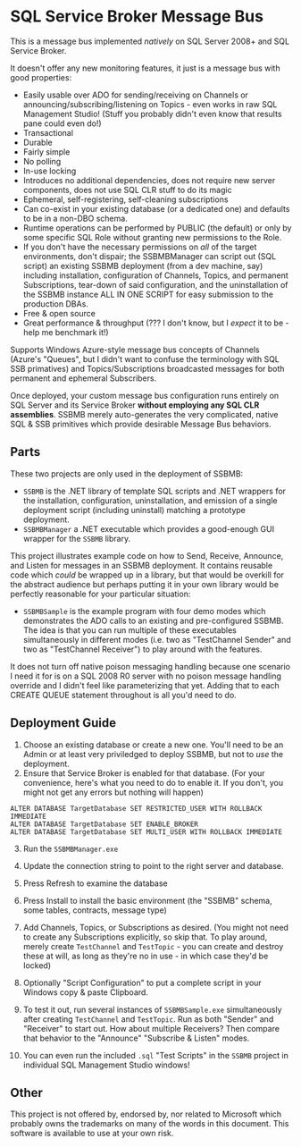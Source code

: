 # SQL Service Broker Message Bus

This is a message bus implemented *natively* on SQL Server 2008+ and SQL Service Broker.  

It doesn't offer any new monitoring features, it just is a message bus with good properties:

 * Easily usable over ADO for sending/receiving on Channels or announcing/subscribing/listening on Topics - even works in raw SQL Management Studio!  (Stuff you probably didn't even know that results pane could even do!)
  * Transactional
  * Durable
  * Fairly simple
  * No polling
  * In-use locking
  * Introduces no additional dependencies, does not require new server components, does not use SQL CLR stuff to do its magic
  * Ephemeral, self-registering, self-cleaning subscriptions
  * Can co-exist in your existing database (or a dedicated one) and defaults to be in a non-DBO schema.
  * Runtime operations can be performed by PUBLIC (the default) or only by some specific SQL Role without granting new permissions to the Role.
  * If you don't have the necessary permissions on *all* of the target environments, don't dispair; the SSBMBManager can script out (SQL script) an existing SSBMB deployment (from a dev machine, say) including installation, configuration of Channels, Topics, and permanent Subscriptions, tear-down of said configuration, and the uninstallation of the SSBMB instance ALL IN ONE SCRIPT for easy submission to the production DBAs.
  * Free & open source
  * Great performance & throughput (??? I don't know, but I *expect* it to be - help me benchmark it!)

Supports Windows Azure-style message bus concepts of Channels (Azure's "Queues", but I didn't want to confuse the terminology with SQL SSB primatives) and Topics/Subscriptions broadcasted messages for both permanent and ephemeral Subscribers.

Once deployed, your custom message bus configuration runs entirely on SQL Server and its Service Broker **without employing any SQL CLR assemblies**.  SSBMB merely auto-generates the very complicated, native SQL & SSB primitives which provide desirable Message Bus behaviors.

## Parts

These two projects are only used in the deployment of SSBMB:
  * `SSBMB` is the .NET library of template SQL scripts and .NET wrappers for the installation, configuration, uninstallation, and emission of a single deployment script (including uninstall) matching a prototype deployment.
  * `SSBMBManager` a .NET executable which provides a good-enough GUI wrapper for the `SSBMB` library.

This project illustrates example code on how to Send, Receive, Announce, and Listen for messages in an SSBMB deployment.  It contains reusable code which *could* be wrapped up in a library, but that would be overkill for the abstract audience but perhaps putting it in your own library would be perfectly reasonable for your particular situation:
  * `SSBMBSample` is the example program with four demo modes which demonstrates the ADO calls to an existing and pre-configured SSBMB.  The idea is that you can run multiple of these executables simultaneously in different modes (i.e. two as "TestChannel Sender" and two as "TestChannel Receiver") to play around with the features.

It does not turn off native poison messaging handling because one scenario I need it for is on a SQL 2008 R0 server with no poison message handling override and I didn't feel like parameterizing that yet.  Adding that to each CREATE QUEUE statement throughout is all you'd need to do.

## Deployment Guide

  1. Choose an existing database or create a new one.  You'll need to be an Admin or at least very priviledged to deploy SSBMB, but not to *use* the deployment.
  2. Ensure that Service Broker is enabled for that database.  (For your convenience, here's what you need to do to enable it.  If you don't, you might not get any errors but nothing will happen)

    ALTER DATABASE TargetDatabase SET RESTRICTED_USER WITH ROLLBACK IMMEDIATE
    ALTER DATABASE TargetDatabase SET ENABLE_BROKER
    ALTER DATABASE TargetDatabase SET MULTI_USER WITH ROLLBACK IMMEDIATE

  3. Run the `SSBMBManager.exe`
  4. Update the connection string to point to the right server and database.
  5. Press Refresh to examine the database
  6. Press Install to install the basic environment (the "SSBMB" schema, some tables, contracts, message type)
  7. Add Channels, Topics, or Subscriptions as desired.  (You might not need to create any Subscriptions explicitly, so skip that.  To play around, merely create `TestChannel` and `TestTopic` - you can create and destroy these at will, as long as they're no in use - in which case they'd be locked)
  8. Optionally "Script Configuration" to put a complete script in your Windows copy & paste Clipboard.

  9. To test it out, run several instances of `SSBMBSample.exe` simultaneously after creating `TestChannel` and `TestTopic`. Run as both "Sender" and "Receiver" to start out.  How about multiple Receivers?  Then compare that behavior to the "Announce"  "Subscribe & Listen" modes.
  10. You can even run the included `.sql` "Test Scripts" in the `SSBMB` project in individual SQL Management Studio windows!

## Other
    
This project is not offered by, endorsed by, nor related to Microsoft which probably owns the trademarks on many of the words in this document.  This software is available to use at your own risk.
